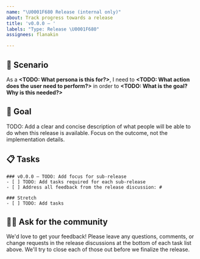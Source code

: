 ```yaml
---
name: "\U0001F680 Release (internal only)"
about: Track progress towards a release
title: 'v0.0.0 – '
labels: "Type: Release \U0001F680"
assignees: flanakin

---
```


<!--
⚠️⚠️⚠️ BEFORE YOU SUBMIT ⚠️⚠️⚠️
1. Only use this issue type for summarizing the goals and tracking work for a release.
2. Complete all TODO items below and remove the TODO lines after.
3. Add Area labels, if applicable.
-->

## 📝 Scenario
As a **<TODO: What persona is this for?>**, I need to **<TODO: What action does the user need to perform?>** in order to **<TODO: What is the goal? Why is this needed?>**

## 🚀 Goal
TODO: Add a clear and concise description of what people will be able to do when this release is available. Focus on the outcome, not the implementation details. 

## 📋 Tasks
<!-- TODO: Create separate task lists for each sub-release. It's okay to only have 1. -->
<!-- TODO: Create a discussion for this release and link to it in the last item. -->
```[tasklist]
### v0.0.0 – TODO: Add focus for sub-release
- [ ] TODO: Add tasks required for each sub-release
- [ ] Address all feedback from the release discussion: #
```

<!-- TODO: Add stretch items to a separate task list. -->
```[tasklist]
### Stretch
- [ ] TODO: Add tasks 
```

## 🙋‍♀️ Ask for the community
<!-- TODO: Customize this section to let the community know how they can help. -->
We'd love to get your feedback! Please leave any questions, comments, or change requests in the release discussions at the bottom of each task list above. We'll try to close each of those out before we finalize the release.
